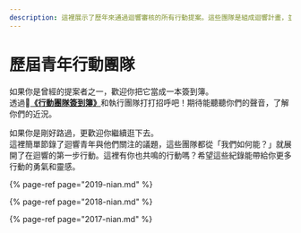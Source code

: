 ```yaml
---
description: 這裡展示了歷年來通過迴響審核的所有行動提案。這些團隊是組成迴響計畫，並陪伴迴響計畫成長不可或缺的重要角色。
---
```


# 歷屆青年行動團隊

如果你是曾經的提案者之一，歡迎你把它當成一本簽到簿。  
透過[**《行動團隊簽到簿》**](https://docs.google.com/forms/d/e/1FAIpQLScFVki7BHbgW396KiLgbbVILnoW00oY7oVHqeN3KH97x25Blw/viewform)和執行團隊打打招呼吧！期待能聽聽你們的聲音，了解你們的近況。

如果你是剛好路過，更歡迎你繼續逛下去。  
這裡簡單節錄了迴響青年與他們關注的議題，這些團隊都從「我們如何能？」就展開了在迴響的第一步行動。這裡有你也共鳴的行動嗎？希望這些紀錄能帶給你更多行動的勇氣和靈感。



{% page-ref page="2019-nian.md" %}

{% page-ref page="2018-nian.md" %}

{% page-ref page="2017-nian.md" %}







